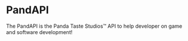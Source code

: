 <h1>PandAPI</h1>
The PandAPI is the Panda Taste Studios™ API to help developer on game and software development!
